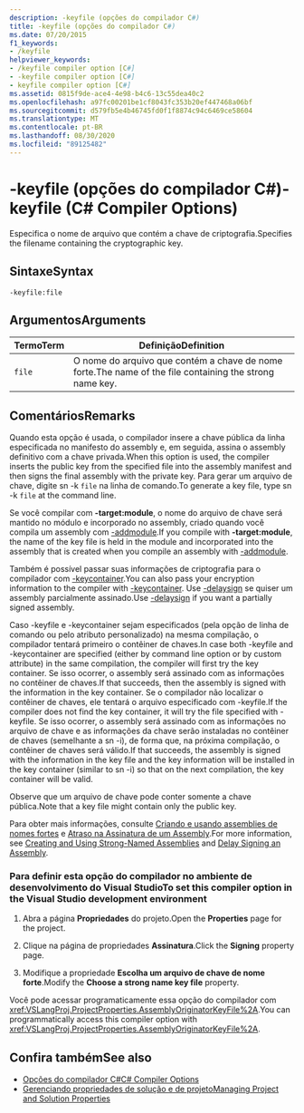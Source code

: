 ```yaml
---
description: -keyfile (opções do compilador C#)
title: -keyfile (opções do compilador C#)
ms.date: 07/20/2015
f1_keywords:
- /keyfile
helpviewer_keywords:
- /keyfile compiler option [C#]
- -keyfile compiler option [C#]
- keyfile compiler option [C#]
ms.assetid: 0815f9de-ace4-4e98-b4c6-13c55dea40c2
ms.openlocfilehash: a97fc00201be1cf8043fc353b20ef447468a06bf
ms.sourcegitcommit: d579fb5e4b46745fd0f1f8874c94c6469ce58604
ms.translationtype: MT
ms.contentlocale: pt-BR
ms.lasthandoff: 08/30/2020
ms.locfileid: "89125482"
---
```

# <a name="-keyfile-c-compiler-options"></a><span data-ttu-id="e5b7c-103">-keyfile (opções do compilador C#)</span><span class="sxs-lookup"><span data-stu-id="e5b7c-103">-keyfile (C# Compiler Options)</span></span>
<span data-ttu-id="e5b7c-104">Especifica o nome de arquivo que contém a chave de criptografia.</span><span class="sxs-lookup"><span data-stu-id="e5b7c-104">Specifies the filename containing the cryptographic key.</span></span>  
  
## <a name="syntax"></a><span data-ttu-id="e5b7c-105">Sintaxe</span><span class="sxs-lookup"><span data-stu-id="e5b7c-105">Syntax</span></span>  
  
```console  
-keyfile:file  
```  
  
## <a name="arguments"></a><span data-ttu-id="e5b7c-106">Argumentos</span><span class="sxs-lookup"><span data-stu-id="e5b7c-106">Arguments</span></span>  
  
|<span data-ttu-id="e5b7c-107">Termo</span><span class="sxs-lookup"><span data-stu-id="e5b7c-107">Term</span></span>|<span data-ttu-id="e5b7c-108">Definição</span><span class="sxs-lookup"><span data-stu-id="e5b7c-108">Definition</span></span>|  
|----------|----------------|  
|`file`|<span data-ttu-id="e5b7c-109">O nome do arquivo que contém a chave de nome forte.</span><span class="sxs-lookup"><span data-stu-id="e5b7c-109">The name of the file containing the strong name key.</span></span>|  
  
## <a name="remarks"></a><span data-ttu-id="e5b7c-110">Comentários</span><span class="sxs-lookup"><span data-stu-id="e5b7c-110">Remarks</span></span>  
 <span data-ttu-id="e5b7c-111">Quando esta opção é usada, o compilador insere a chave pública da linha especificada no manifesto do assembly e, em seguida, assina o assembly definitivo com a chave privada.</span><span class="sxs-lookup"><span data-stu-id="e5b7c-111">When this option is used, the compiler inserts the public key from the specified file into the assembly manifest and then signs the final assembly with the private key.</span></span> <span data-ttu-id="e5b7c-112">Para gerar um arquivo de chave, digite sn -k `file` na linha de comando.</span><span class="sxs-lookup"><span data-stu-id="e5b7c-112">To generate a key file, type sn -k `file` at the command line.</span></span>  
  
 <span data-ttu-id="e5b7c-113">Se você compilar com **-target:module**, o nome do arquivo de chave será mantido no módulo e incorporado no assembly, criado quando você compila um assembly com [-addmodule](./addmodule-compiler-option.md).</span><span class="sxs-lookup"><span data-stu-id="e5b7c-113">If you compile with **-target:module**, the name of the key file is held in the module and incorporated into the assembly that is created when you compile an assembly with [-addmodule](./addmodule-compiler-option.md).</span></span>  
  
 <span data-ttu-id="e5b7c-114">Também é possível passar suas informações de criptografia para o compilador com [-keycontainer](./keycontainer-compiler-option.md).</span><span class="sxs-lookup"><span data-stu-id="e5b7c-114">You can also pass your encryption information to the compiler with [-keycontainer](./keycontainer-compiler-option.md).</span></span> <span data-ttu-id="e5b7c-115">Use [-delaysign](./delaysign-compiler-option.md) se quiser um assembly parcialmente assinado.</span><span class="sxs-lookup"><span data-stu-id="e5b7c-115">Use [-delaysign](./delaysign-compiler-option.md) if you want a partially signed assembly.</span></span>  
  
 <span data-ttu-id="e5b7c-116">Caso -keyfile e -keycontainer sejam especificados (pela opção de linha de comando ou pelo atributo personalizado) na mesma compilação, o compilador tentará primeiro o contêiner de chaves.</span><span class="sxs-lookup"><span data-stu-id="e5b7c-116">In case both -keyfile and -keycontainer are specified (either by command line option or by custom attribute) in the same compilation, the compiler will first try the key container.</span></span> <span data-ttu-id="e5b7c-117">Se isso ocorrer, o assembly será assinado com as informações no contêiner de chaves.</span><span class="sxs-lookup"><span data-stu-id="e5b7c-117">If that succeeds, then the assembly is signed with the information in the key container.</span></span> <span data-ttu-id="e5b7c-118">Se o compilador não localizar o contêiner de chaves, ele tentará o arquivo especificado com -keyfile.</span><span class="sxs-lookup"><span data-stu-id="e5b7c-118">If the compiler does not find the key container, it will try the file specified with -keyfile.</span></span> <span data-ttu-id="e5b7c-119">Se isso ocorrer, o assembly será assinado com as informações no arquivo de chave e as informações da chave serão instaladas no contêiner de chaves (semelhante a sn -i), de forma que, na próxima compilação, o contêiner de chaves será válido.</span><span class="sxs-lookup"><span data-stu-id="e5b7c-119">If that succeeds, the assembly is signed with the information in the key file and the key information will be installed in the key container (similar to sn -i) so that on the next compilation, the key container will be valid.</span></span>  
  
 <span data-ttu-id="e5b7c-120">Observe que um arquivo de chave pode conter somente a chave pública.</span><span class="sxs-lookup"><span data-stu-id="e5b7c-120">Note that a key file might contain only the public key.</span></span>  
  
 <span data-ttu-id="e5b7c-121">Para obter mais informações, consulte [Criando e usando assemblies de nomes fortes](../../../standard/assembly/create-use-strong-named.md) e [Atraso na Assinatura de um Assembly](../../../standard/assembly/delay-sign.md).</span><span class="sxs-lookup"><span data-stu-id="e5b7c-121">For more information, see [Creating and Using Strong-Named Assemblies](../../../standard/assembly/create-use-strong-named.md) and [Delay Signing an Assembly](../../../standard/assembly/delay-sign.md).</span></span>  
  
### <a name="to-set-this-compiler-option-in-the-visual-studio-development-environment"></a><span data-ttu-id="e5b7c-122">Para definir esta opção do compilador no ambiente de desenvolvimento do Visual Studio</span><span class="sxs-lookup"><span data-stu-id="e5b7c-122">To set this compiler option in the Visual Studio development environment</span></span>  
  
1. <span data-ttu-id="e5b7c-123">Abra a página **Propriedades** do projeto.</span><span class="sxs-lookup"><span data-stu-id="e5b7c-123">Open the **Properties** page for the project.</span></span>  
  
2. <span data-ttu-id="e5b7c-124">Clique na página de propriedades **Assinatura**.</span><span class="sxs-lookup"><span data-stu-id="e5b7c-124">Click the **Signing** property page.</span></span>  
  
3. <span data-ttu-id="e5b7c-125">Modifique a propriedade **Escolha um arquivo de chave de nome forte**.</span><span class="sxs-lookup"><span data-stu-id="e5b7c-125">Modify the **Choose a strong name key file** property.</span></span>  
  
 <span data-ttu-id="e5b7c-126">Você pode acessar programaticamente essa opção do compilador com <xref:VSLangProj.ProjectProperties.AssemblyOriginatorKeyFile%2A>.</span><span class="sxs-lookup"><span data-stu-id="e5b7c-126">You can programmatically access this compiler option with <xref:VSLangProj.ProjectProperties.AssemblyOriginatorKeyFile%2A>.</span></span>  
  
## <a name="see-also"></a><span data-ttu-id="e5b7c-127">Confira também</span><span class="sxs-lookup"><span data-stu-id="e5b7c-127">See also</span></span>

- [<span data-ttu-id="e5b7c-128">Opções do compilador C#</span><span class="sxs-lookup"><span data-stu-id="e5b7c-128">C# Compiler Options</span></span>](./index.md)
- [<span data-ttu-id="e5b7c-129">Gerenciando propriedades de solução e de projeto</span><span class="sxs-lookup"><span data-stu-id="e5b7c-129">Managing Project and Solution Properties</span></span>](/visualstudio/ide/managing-project-and-solution-properties)
